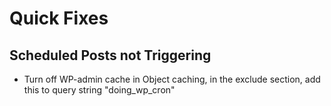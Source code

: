 # Quick Fixes
## Scheduled Posts not Triggering
* Turn off WP-admin cache in Object caching, in the exclude section, add this to query string "doing_wp_cron"